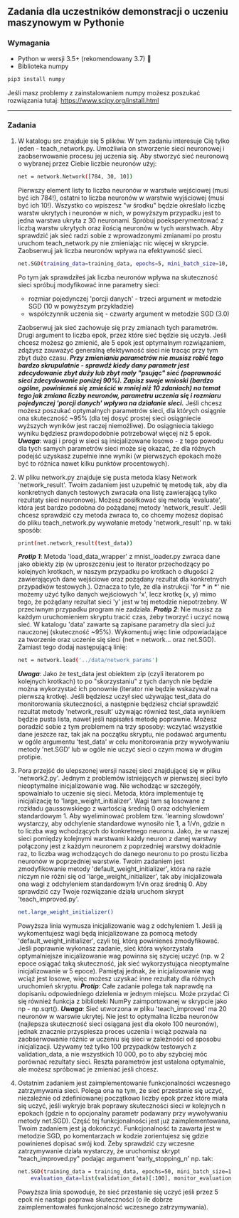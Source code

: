 ## Zadania dla uczestników demonstracji o uczeniu maszynowym w Pythonie

### Wymagania
- Python w wersji 3.5+ (rekomendowany 3.7) :snake:
- Biblioteka numpy


```sh
pip3 install numpy
```
Jeśli masz problemy z zainstalowaniem numpy możesz poszukać rozwiązania tutaj: <https://www.scipy.org/install.html>
***
### Zadania
1. W katalogu src znajduje się 5 plików. W tym zadaniu interesuje Cię tylko jeden - teach_network.py. Umożliwia on stworzenie sieci neuronowej i zaobserwowanie procesu jej uczenia się. Aby stworzyć sieć neuronową o wybranej przez Ciebie liczbie neuronów użyj:
    ```sh
    net = network.Network([784, 30, 10])
    ```
    Pierwszy element listy to liczba neuronów w warstwie wejściowej (musi być ich 784!), ostatni to liczba neuronów w warstwie wyjściowej (musi być ich 10!). Wszystko co wpiszesz "w środku" będzie określało liczbę warstw ukrytych i neuronów w nich, w powyższym przypadku jest to jedna warstwa ukryta z 30 neuronami. Spróbuj poeksperymentować z liczbą warstw ukrytych oraz ilością neuronów w tych warstwach. Aby sprawdzić jak sieć radzi sobie z wprowadzonymi zmianami po prostu uruchom teach_network.py nie zmieniając nic więcej w skrypcie. Zaobserwuj jak liczba neuronów wpływa na efektywność sieci. 
    ```sh
    net.SGD(training_data=training_data, epochs=5, mini_batch_size=10, eta=3.0, test_data=test_data)
    ```
    Po tym jak sprawdziłeś jak liczba neuronów wpływa na skuteczność sieci spróbuj modyfikować inne parametry sieci:
    * rozmiar pojedynczej 'porcji danych' - trzeci argument w metodzie SGD (10 w powyższym przykładzie)
    * współczynnik uczenia się - czwarty argument w metodzie SGD (3.0)
    
    Zaobserwuj jak sieć zachowuje się przy zmianach tych parametrów.
    Drugi argument to liczba epok, przez które sieć będzie się uczyła. Jeśli chcesz możesz go zmienić, ale 5 epok jest optymalnym rozwiązaniem, zdążysz zauważyć generalną efektywność sieci nie tracąc przy tym zbyt dużo czasu. 
    ***Przy zmienianiu parametrów nie musisz robić tego bardzo skrupulatnie - sprawdź kiedy dany parametr jest zdecydowanie zbyt duży lub zbyt mały "psując" sieć (poprawność sieci zdecydowanie poniżej 90%). Zapisz swoje wnioski (bardzo ogólne, powinieneś się zmieścić w mniej niż 10 zdaniach) na temat tego jak zmiana liczby neuronów, parametru uczenia się i rozmiaru pojedynczej 'porcji danych' wpływa na działanie sieci.*** 
    Jeśli chcesz możesz poszukać optymalnych parametrów sieci, dla których osiągnie ona skuteczność ~95% (dla tej dosyć prostej sieci osiągniecie wyższych wyników jest raczej niemożliwe). Do osiągniecia takiego wyniku będziesz prawdopodobnie potrzebował  więcej niż 5 epok. 
    ***Uwaga***: wagi i progi w sieci są inicjalizowane losowo - z tego powodu dla tych samych parametrów sieci może się okazać, że dla różnych podejść uzyskasz zupełnie inne wyniki (w pierwszych epokach może być to różnica nawet kilku punktów procentowych).

2. W pliku network.py znajduje się pusta metoda klasy Network 'network_result'. Twoim zadaniem jest uzupełnić tę metodę tak, aby dla konkretnych danych testowych zwracała ona listę zawierającą tylko rezultaty sieci neuronowej. Możesz posiłkować się metodą 'evaluate', która jest bardzo podobna do pożądanej metody 'network_result'.
Jeśli chcesz sprawdzić czy metoda zwraca to, co chcemy możesz dopisać do pliku teach_network.py wywołanie metody 'network_result' np. w taki sposób:
    ```sh
    print(net.network_result(test_data))
    ```
    ***Protip 1***: Metoda 'load_data_wrapper' z mnist_loader.py zwraca dane jako obiekty zip (w uproszczeniu jest to iterator przechodzący po kolejnych krotkach, w naszym przypadku po krotkach o długości 2 zawierających dane wejściowe oraz pożądany rezultat dla konkretnych przypadków testowych.). Oznacza to tyle, że dla instrukcji 'for * in *' nie możemy użyć tylko danych wejściowych 'x', lecz krotkę (x, y) mimo tego, że pożądany rezultat sieci 'y' jest w tej metodzie niepotrzebny. W przeciwnym przypadku program nie zadziała.
    ***Protip 2***: Nie musisz za każdym uruchomieniem skryptu tracić czas, żeby tworzyć i uczyć nową sieć. W katalogu 'data' zawarte są zapisane parametry dla sieci już nauczonej (skuteczność ~95%). Wykomentuj więc linie odpowiadające za tworzenie oraz uczenie się sieci (net = network... oraz net.SGD). Zamiast tego dodaj następującą linię:
    ```sh
    net = network.load('../data/network_params')
    ```
    ***Uwaga***: Jako że test_data jest obiektem zip (czyli iteratorem po kolejnych krotkach) to po "skorzystaniu" z tych danych nie będzie można wykorzystać ich ponownie (iterator nie będzie wskazywał na pierwszą krotkę). Jeśli będziesz uczył sieć używając test_data do monitorowania skuteczności, a następnie będziesz chciał sprawdzić rezultat metody 'network_result' używając również test_data wynikiem będzie pusta lista, nawet jeśli napisałeś metodę poprawnie. Możesz poradzić sobie z tym problemem na trzy sposoby: wczytać wszystkie dane jeszcze raz, tak jak na początku skryptu, nie podawać argumentu w ogóle argumentu 'test_data' w celu monitorowania przy wywoływaniu metody 'net.SGD' lub w ogóle nie uczyć sieci o czym mowa w drugim protipie.
3. Pora przejść do ulepszonej wersji naszej sieci znajdującej się w pliku 'network2.py'. Jednym z problemów istniejących w pierwszej sieci było nieoptymalne inicjalizowanie wag. Nie wchodząc w szczegóły, spowalniało to uczenie się sieci. Metoda, która implementuje tę inicjalizację to 'large_weight_initializer'. Wagi tam są losowane z rozkładu gaussowskiego z wartością średnią 0 oraz odchyleniem standardowym 1. Aby wyeliminować problem tzw. 'learning slowdown' wystarczy, aby odchylenie standardowe wynosiło nie 1, a 1/√n, gdzie n to liczba wag wchodzących do konkretnego neuronu. Jako, że w naszej sieci pomiędzy kolejnymi warstwami każdy neuron z danej warstwy połączony jest z każdym neuronem z poprzedniej warstwy dokładnie raz, to liczba wag wchodzących do danego neuronu to po prostu liczba neuronów w poprzedniej warstwie. Twoim zadaniem jest zmodyfikowanie metody 'default_weight_initializer', która na razie niczym nie różni się od 'large_weight_initializer', tak aby inicjalizowała ona wagi z odchyleniem standardowym 1/√n oraz średnią 0. Aby sprawdzić czy Twoje rozwiązanie działa uruchom skrypt 'teach_improved.py'. 
    ```sh
    net.large_weight_initializer()
    ```
    Powyższa linia wymusza inicjalizowanie wag z odchyleniem 1. Jeśli ją wykomentujesz wagi będą inicjalizowane za pomocą metody 'default_weight_initializer', czyli tej, którą powinieneś zmodyfikować. Jeśli poprawnie wykonasz zadanie, sieć która wykorzystała optymalniejsze inicjalizowanie wag powinna się szyciej uczyć (np. w 2 epoce osiągać taką skuteczność, jak sieć wykorzystująca nieoptymalne inicjalizowanie w 5 epoce). Pamiętaj jednak, że inicjalizowanie wag wciąż jest losowe, więc możesz uzyskać inne rezultaty dla różnych uruchomień skryptu.
    ***Protip***: Całe zadanie polega tak naprawdę na dopisaniu odpowiedniego dzielenia w jednym miejscu. Może przydać Ci się również funkcja z biblioteki NumPy zaimportowanej w skrypcie jako np - np.sqrt().
    ***Uwaga***: Sieć utworzona w pliku 'teach_improved' ma 20 neuronów w warswie ukrytej. Nie jest to optymalna liczba neuronów (najlepsza skuteczność sieci osiągana jest dla około 100 neuronów), jednak znacznie przyspiesza proces uczenia i wciąż pozwala na zaobserwowanie różnic w uczeniu się sieci w zależności od sposobu inicjalizacji. Używamy też tylko 100 przypadków testowych z validation_data, a nie wszystkich 10 000, po to aby szybciej móc porównać rezultaty sieci. Reszta parametrów jest ustalona optymalnie, ale możesz spróbować je zmieniać jeśli chcesz.
4. Ostatnim zadaniem jest zaimplementowanie funkcjonalności wczesnego zatrzymywania sieci. Polega ona na tym, że sieć przestanie się uczyć, niezależnie od zdefiniowanej początkowo liczby epok przez które miała się uczyć, jeśli wykryje brak poprawy skuteczności sieci w kolejnych n epokach (gdzie n to opcjonalny parametr podawany przy wywoływaniu metody net.SGD). Część tej funkcjonalności jest już zaimplementowana, Twoim zadaniem jest ją dokończyć. Funkcjonalność ta zawarta jest w metodzie SGD, po komentarzach w kodzie zorientujesz się gdzie powinieneś dopisać swój kod. Żeby sprawdzić czy wczesne zatrzymywanie działa wystarczy, że uruchomisz skrypt "teach_improved.py" podając argument 'early_stopping_n' np. tak:
    ```sh
    net.SGD(training_data = training_data, epochs=50, mini_batch_size=10, eta=0.1, lmbda=5.0, 
        evaluation_data=list(validation_data)[:100], monitor_evaluation_accuracy=True, early_stopping_n=5)
    ```
    Powyższa linia spowoduje, że sieć przestanie się uczyć jeśli przez 5 epok nie nastąpi poprawa skuteczności (o ile dobrze zaimplementowałeś funkcjonalność wczesnego zatrzymywania).  
